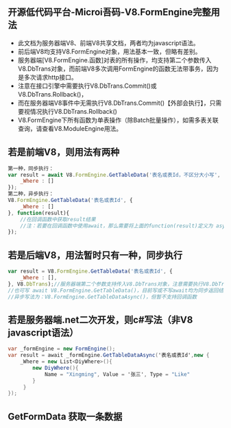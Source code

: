 ## 开源低代码平台-Microi吾码-V8.FormEngine完整用法
* 此文档为服务器端V8、前端V8共享文档，两者均为javascript语法。
* 前后端V8均支持V8.FormEngine对象，用法基本一致，但略有差别。
* 服务器端[V8.FormEngine.函数]对表的所有操作，均支持第二个参数传入V8.DbTrans对象，而前端V8多次调用FormEngine的函数无法带事务，因为是多次请求http接口。
* 注意在接口引擎中需要执行V8.DbTrans.Commit()或V8.DbTrans.Rollback()，
* 而在服务器端V8事件中无需执行V8.DbTrans.Commit()【外部会执行】，只需要视情况执行V8.DbTrans.Rollback()
* V8.FormEngine下所有函数为单表操作（除Batch批量操作），如需多表关联查询，请查看V8.ModuleEngine用法。

## 若是前端V8，则用法有两种
```javascript
第一种，同步执行：
var result = await V8.FormEngine.GetTableData('表名或表Id，不区分大小写', {
    _Where : []
});
第二种，异步执行：
V8.FormEngine.GetTableData('表名或表Id', {
    _Where : []
}, function(result){
    //在回调函数中获取result结果
    //注：若要在回调函数中使用await，那么需要将上面的function(result)定义为 async function(result)
});
```

## 若是后端V8，用法暂时只有一种，同步执行
```javascript
var result = V8.FormEngine.GetTableData('表名或表Id', {
    _Where : [],
}, V8.DbTrans);//服务器端第二个参数支持传入V8.DbTrans对象，注意需要执行V8.DbTrans.Commit()或V8.DbTrans.Rollback();
//也可写 await V8.FormEngine.GetTableData()，目前写或不写await均为同步返回结果。
//异步写法为：V8.FormEngine.GetTableDataAsync()，但暂不支持回调函数
```

## 若是服务器端.net二次开发，则c#写法（非V8 javascript语法）
```csharp
var _formEngine = new FormEngine();
var result = await _formEngine.GetTableDataAsync('表名或表Id',new {
    _Where = new List<DiyWhere>(){ 
        new DiyWhere(){
            Name = "Xingming", Value = '张三', Type = "Like"
        }
     }
});
```
## GetFormData 获取一条数据
